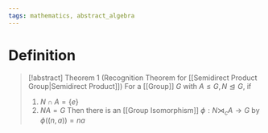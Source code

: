 ```yaml
---
tags: mathematics, abstract_algebra
---
```


# Definition

> [!abstract] Theorem 1 (Recognition Theorem for [[Semidirect Product Group|Semidirect Product]])
> For a [[Group]] $G$ with $A \leq G, N \trianglelefteq G$, if
> 1) $N \cap A = \{e\}$
> 2) $NA = G$
> Then there is an [[Group Isomorphism]] $\phi: N \rtimes_c A \rightarrow G$ by $\phi((n, a)) = na$
